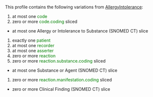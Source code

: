 This profile contains the following variations from [AllergyIntolerance](http://hl7.org/fhir/STU3/AllergyIntolerance):

1. at most one <span style='color:green'>code</span> 
1. zero or more <span style='color:green'>code.coding</span>  sliced
  * at most one Allergy or Intolerance to Substance (SNOMED CT) slice
1. exactly one <span style='color:green'>patient</span> 
1. at most one <span style='color:green'>recorder</span> 
1. at most one <span style='color:green'>asserter</span> 
1. zero or more <span style='color:green'>reaction</span> 
1. zero or more <span style='color:green'>reaction.substance.coding</span>  sliced
  * at most one Substance or Agent (SNOMED CT) slice
1. zero or more <span style='color:green'>reaction.manifestation.coding</span>  sliced
  * zero or more Clinical Finding (SNOMED CT) slice
